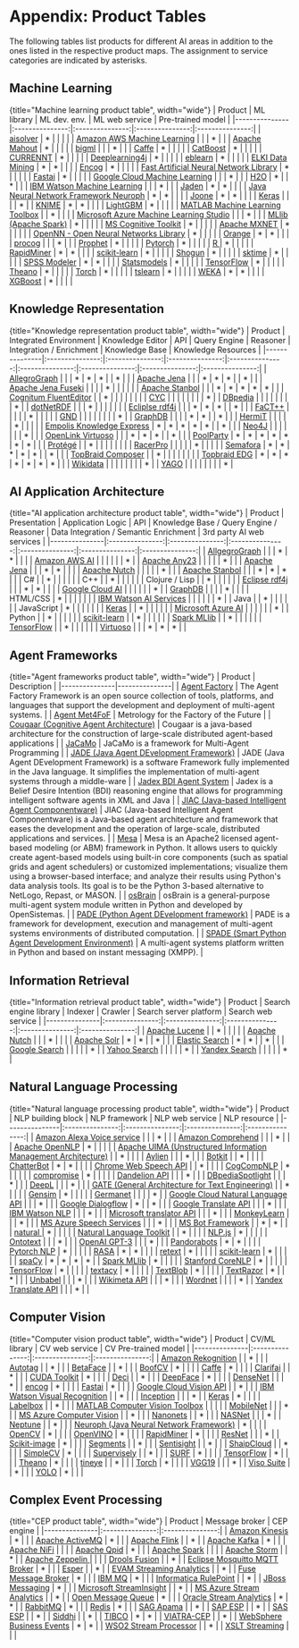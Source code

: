 # Appendix: Product Tables

The following tables list products for different AI areas in addition to the ones listed in the respective product maps. The assignment to  service categories are indicated by asterisks.

## Machine Learning

{title="Machine learning product table", width="wide"}
|    Product    |    ML library    |    ML dev. env.    |    ML web service    |    Pre-trained model    |
|---------------|:---------------:|:---------------:|:---------------:|:---------------:|
|    [aisolver](http://sourceforge.net/projects/aisolver)    |    *    |        |        |        |
|    [Amazon AWS Machine Learning](https://aws.amazon.com/de/machine-learning)    |        |        |    *    |        |
|    [Apache Mahout](https://mahout.apache.org)    |    *    |        |        |        |
|    [bigml](https://bigml.com)    |        |        |    *    |        |
|    [Caffe](http://caffe.berkeleyvision.org)    |    *    |        |        |        |
|    [CatBoost](https://catboost.ai)    |    *    |        |        |        |
|    [CURRENNT](http://sourceforge.net/projects/currennt)    |    *    |        |        |        |
|    [Deeplearning4j](https://projects.eclipse.org/proposals/eclipse-deeplearning4j)    |    *    |        |        |        |
|    [eblearn](http://sourceforge.net/projects/eblearn)    |    *    |        |        |        |
|    [ELKI Data Mining](https://elki-project.github.io)    |    *    |    *    |        |        |
|    [Encog](http://www.heatonresearch.com/encog)    |    *    |        |        |        |
|    [Fast Artificial Neural Network Library](http://sourceforge.net/projects/fann)    |    *    |        |        |        |
|    [Fastai](https://github.com/fastai/fastai)    |    *    |        |        |        |
|    [Google Cloud Machine Learning](https://cloud.google.com/products/machine-learning)    |        |        |    *    |        |
|    [H2O](https://h2o.ai)    |    *    |        |    *    |        |
|    [IBM Watson Machine Learning](https://www.ibm.com/cloud/watson-studio)    |        |        |    *    |        |
|    [Jaden](http://sourceforge.net/projects/jaden)    |    *    |    *    |        |        |
|    [Java Neural Network Framework Neuroph](http://sourceforge.net/projects/neuroph)    |    *    |    *    |        |        |
|    [Joone](http://sourceforge.net/projects/joone)    |    *    |    *    |        |        |
|    [Keras](https://keras.io)    |        |        |        |    *    |
|    [KNIME](https://www.knime.com)    |    *    |    *    |        |        |
|    [LightGBM](https://mljar.com/machine-learning/lightgbm/)    |    *    |        |        |        |
|    [MATLAB Machine Learning Toolbox](https://www.mathworks.com/products/statistics.html)    |        |    *    |        |        |
|    [Microsoft Azure Machine Learning Studio](https://azure.microsoft.com/de-de/services/machine-learning-studio)    |        |        |    *    |        |
|    [MLlib (Apache Spark)](http://spark.apache.org/mllib)    |    *    |        |        |        |
|    [MS Cognitive Toolkit](https://docs.microsoft.com/en-us/cognitive-toolkit)    |    *    |        |        |        |
|    [Apache MXNET](https://mxnet.apache.org)    |    *    |        |        |        |
|    [OpenNN - Open Neural Networks Library](http://sourceforge.net/projects/opennn)    |    *    |        |        |        |
|    [Orange](https://orangedatamining.com)    |    *    |    *    |        |        |
|    [procog](http://precog.com)    |        |        |    *    |        |
|    [Prophet](https://facebook.github.io/prophet)    |    *    |        |        |        |
|    [Pytorch](https://pytorch.org)    |    *    |        |        |        |
|    [R ](https://www.r-project.org)    |    *    |        |        |        |
|    [RapidMiner](https://rapidminer.com)    |    *    |    *    |        |        |
|    [scikit-learn](http://scikit-learn.org)    |    *    |        |        |        |
|    [Shogun](https://github.com/shogun-toolbox/shogun)    |    *    |        |        |        |
|    [sktime](https://www.sktime.org)    |    *    |        |        |        |
|    [SPSS Modeler](https://www.ibm.com/analytics/spss-statistics-software)    |    *    |    *    |        |        |
|    [Statsmodels](https://www.statsmodels.org)    |    *    |        |        |        |
|    [TensorFlow](https://www.tensorflow.org)    |    *    |        |        |        |
|    [Theano](https://pypi.org/project/Theano)    |    *    |        |        |        |
|    [Torch](http://torch.ch)    |    *    |        |        |        |
|    [tslearn](https://github.com/tslearn-team/tslearn)    |    *    |        |        |        |
|    [WEKA](http://www.cs.waikato.ac.nz/ml/weka)    |    *    |    *    |        |        |
|    [XGBoost](https://github.com/dmlc/xgboost)    |    *    |        |        |        |

## Knowledge Representation

{title="Knowledge representation product table", width="wide"}
|    Product    |    Integrated Environment    |    Knowledge Editor    |    API    |    Query Engine    |    Reasoner    |    Integration / Enrichment    |    Knowledge Base    |    Knowledge Resources    |
|---------------|:---------------:|:---------------:|:---------------:|:---------------:|:---------------:|:---------------:|:---------------:|:---------------:|
|    [AllegroGraph](https://allegrograph.com)    |        |        |    *    |    *    |    *    |        |    *    |        |
|    [Apache Jena](https://jena.apache.org)    |        |        |    *    |    *    |    *    |        |    *    |        |
|    [Apache Jena Fuseki](https://jena.apache.org/documentation/fuseki2)    |        |        |        |    *    |        |        |        |        |
|    [Apache Stanbol](https://stanbol.apache.org)    |        |        |    *    |    *    |    *    |    *    |    *    |        |
|    [Cognitum FluentEditor](https://www.cognitum.eu/semantics/FluentEditor)    |        |    *    |        |        |        |        |        |        |
|    [CYC](http://www.cyc.com)    |        |        |        |        |        |        |        |    *    |
|    [DBpedia](https://wiki.dbpedia.org)    |        |        |        |        |        |        |        |    *    |
|    [dotNetRDF](https://www.dotnetrdf.org)    |        |        |    *    |        |        |        |        |        |
|    [Ecliplse rdf4j](https://rdf4j.org)    |        |        |    *    |    *    |    *    |        |    *    |        |
|    [FaCT++](http://owl.man.ac.uk/factplusplus)    |        |        |        |        |    *    |        |        |        |
|    [GND](https://www.dnb.de/EN/Professionell/Standardisierung/GND/gnd_node.html)    |        |        |        |        |        |        |        |    *    |
|    [GraphDB](http://www.ontotext.com/products/ontotext-graphdb)    |        |        |        |    *    |    *    |        |    *    |        |
|    [HermiT](http://hermit-reasoner.com)    |        |        |        |        |    *    |        |        |        |
|    [Empolis Knowledge Express](https://knowledge.express/en/knowledge-graph-2/)    |    *    |    *    |    *    |    *    |    *    |        |    *    |        |
|    [Neo4J](https://neo4j.com)    |        |        |        |        |        |        |    *    |        |
|    [OpenLink Virtuoso](https://virtuoso.openlinksw.com)    |        |        |    *    |    *    |    *    |        |    *    |        |
|    [PoolParty](https://www.poolparty.biz)    |    *    |    *    |    *    |    *    |    *    |    *    |    *    |        |
|    [Protégé](http://protege.stanford.edu)    |        |    *    |        |        |        |        |        |        |
|    [RacerPro](http://franz.com/agraph/racer)    |        |        |        |        |    *    |        |        |        |
|    [Semafora](https://www.semafora-systems.com)    |    *    |    *    |    *    |    *    |    *    |        |    *    |        |
|    [TopBraid Composer](https://archive.topquadrant.com/products/topbraid-composer)    |        |    *    |        |        |        |        |        |        |
|    [Topbraid EDG](https://archive.topquadrant.com/products/topbraid-enterprise-data-governance)    |    *    |    *    |    *    |    *    |    *    |    *    |    *    |        |
|    [Wikidata](https://www.wikidata.org)    |        |        |        |        |        |        |        |    *    |
|    [YAGO](https://www.mpi-inf.mpg.de/departments/databases-and-information-systems/research/yago-naga/yago)    |        |        |        |        |        |        |        |    *    |

## AI Application Architecture

{title="AI application architecture product table", width="wide"}
|    Product    |    Presentation    |    Application Logic    |    API    |    Knowledge Base / Query Engine / Reasoner    |    Data Integration / Semantic Enrichment    |    3rd party AI web services    |
|---------------|:---------------:|:---------------:|:---------------:|:---------------:|:---------------:|:---------------:|
|    [AllgegroGraph](https://franz.com/agraph/allegrograph)    |        |        |    *    |    *    |        |        |
|    [Amazon AWS AI](https://aws.amazon.com/ai)    |        |        |        |        |        |    *    |
|    [Apache Any23](https://any23.apache.org)    |        |        |        |        |    *    |        |
|    [Apache Jena](https://jena.apache.org)    |        |        |    *    |    *    |        |        |
|    [Apache Nutch](http://nutch.apache.org)    |        |        |        |        |    *    |        |
|    [Apache Stanbol](https://stanbol.apache.org)    |        |        |    *    |    *    |    *    |        |
|    C#    |        |    *    |        |        |        |        |
|    C++    |        |    *    |        |        |        |        |
|    Clojure / Lisp    |        |    *    |        |        |        |        |
|    [Eclipse rdf4j](http://rdf4j.org)    |        |        |    *    |    *    |        |        |
|    [Google Cloud AI](https://cloud.google.com/products/ai)    |        |        |        |        |        |    *    |
|    [GraphDB](https://www.ontotext.com/products/graphdb)    |        |        |        |    *    |        |        |
|    HTML/CSS    |    *    |        |        |        |        |        |
|    [IBM Watson AI Services](https://www.ibm.com/watson/products-services)    |        |        |        |        |        |    *    |
|    Java    |        |    *    |        |        |        |        |
|    JavaScript    |    *    |        |        |        |        |        |
|    [Keras](https://keras.io)    |        |    *    |        |        |        |        |
|    [Microsoft Azure AI](https://www.microsoft.com/AI)    |        |        |        |        |        |    *    |
|    Python    |        |    *    |        |        |        |        |
|    [scikit-learn](https://scikit-learn.org)    |        |    *    |        |        |        |        |
|    [Spark MLlib](https://spark.apache.org/mllib)    |        |    *    |        |        |        |        |
|    [TensorFlow](https://www.tensorflow.org)    |        |    *    |        |        |        |        |
|    [Virtuoso](http://virtuoso.openlinksw.com)    |        |        |    *    |    *    |    *    |        |

## Agent Frameworks

{title="Agent frameworks product table", width="wide"}
|    Product    |    Description    |
|---------------|---------------|
|    [Agent Factory](https://sourceforge.net/projects/agentfactory)    |    The Agent Factory Framework is an open source collection of tools, platforms, and languages that support the development and deployment of multi-agent systems.    |
|    [Agent Met4FoF](https://www.ptb.de/empir2018/met4fof/software/multi-agent-framework-agentmet4fof)    |    Metrology for the Factory of the Future    |
|    [Cougaar (Cognitive Agent Architecture)](https://www.cougaarsoftware.com)    |    Cougaar is a java-based architecture for the construction of large-scale distributed agent-based applications    |
|    [JaCaMo](http://jacamo.sourceforge.net)    |    JaCaMo is a framework for Multi-Agent Programming    |
|    [JADE (Java Agent DEvelopment Framework)](https://jade.tilab.com)    |    JADE (Java Agent DEvelopment Framework) is a software Framework fully implemented in the Java language. It simplifies the implementation of multi-agent systems through a middle-ware    |
|    [Jadex BDI Agent System](http://sourceforge.net/projects/jadex)    |    Jadex is a Belief Desire Intention (BDI) reasoning engine that allows for programming intelligent software agents in XML and Java    |
|    [JIAC (Java-based Intelligent Agent Componentware)](http://www.jiac.de/agent-frameworks)    |    JIAC (Java-based Intelligent Agent Componentware) is a Java-based agent architecture and framework that eases the development and the operation of large-scale, distributed applications and services.     |
|    [Mesa](https://github.com/projectmesa/mesa/)    |    Mesa is an Apache2 licensed agent-based modeling (or ABM) framework in Python. It allows users to quickly create agent-based models using built-in core components (such as spatial grids and agent schedulers) or customized implementations; visualize them using a browser-based interface; and analyze their results using Python's data analysis tools. Its goal is to be the Python 3-based alternative to NetLogo, Repast, or MASON.    |
|    [osBrain](https://github.com/opensistemas-hub/osbrain)    |    osBrain is a general-purpose multi-agent system module written in Python and developed by OpenSistemas.    |
|    [PADE (Python Agent DEvelopment framework)](https://pade.readthedocs.io)    |    PADE is a framework for development, execution and management of multi-agent systems environments of distributed computation.    |
|    [SPADE (Smart Python Agent Development Environment)](https://github.com/javipalanca/spade)    |    A multi-agent systems platform written in Python and based on instant messaging (XMPP).    |

## Information Retrieval

{title="Information retrieval product table", width="wide"}
|    Product    |    Search engine library    |    Indexer    |    Crawler    |    Search server platform    |    Search web service    |
|---------------|:---------------:|:---------------:|:---------------:|:---------------:|:---------------:|
|    [Apache Lucene](http://lucene.apache.org)    |        |    *    |        |        |        |
|    [Apache Nutch](http://nutch.apache.org)    |        |        |    *    |        |        |
|    [Apache Solr](https://solr.apache.org)    |    *    |    *    |        |    *    |        |
|    [Elastic Search](https://www.elastic.co)    |    *    |    *    |        |    *    |        |
|    [Google Search](https://www.google.com)    |        |        |        |        |    *    |
|    [Yahoo Search](https://yahoo.com)    |        |        |        |        |    *    |
|    [Yandex Search](https://www.yandex.com)    |        |        |        |        |    *    |

## Natural Language Processing

{title="Natural language processing product table", width="wide"}
|    Product    |    NLP building block    |    NLP framework    |    NLP web service    |    NLP resource    |
|---------------|:---------------:|:---------------:|:---------------:|:---------------:|
|    [Amazon Alexa Voice service](https://developer.amazon.com/de/alexa-voice-service)    |        |        |    *    |        |
|    [Amazon Comprehend](https://aws.amazon.com/de/comprehend)    |        |        |    *    |        |
|    [Apache OpenNLP](https://opennlp.apache.org)    |    *    |        |        |        |
|    [Apache UIMA (Unstructured Information Management Architecture)](https://uima.apache.org)    |        |    *    |        |        |
|    [Aylien](https://aylien.com)    |        |        |    *    |        |
|    [Botkit](https://github.com/howdyai/botkit)    |        |    *    |        |        |
|    [ChatterBot](https://github.com/gunthercox/ChatterBot)    |    *    |    *    |        |        |
|    [Chrome Web Speech API](https://developers.google.com/web/updates/2013/01/Voice-Driven-Web-Apps-Introduction-to-the-Web-Speech-API?hl=en)    |        |    *    |        |        |
|    [CogCompNLP](https://github.com/CogComp/cogcomp-nlp)    |    *    |        |        |        |
|    [compromise](https://www.npmjs.com/package/compromise)    |    *    |        |        |        |
|    [Dandelion API](https://dandelion.eu)    |        |        |    *    |        |
|    [DBpediaSpotlight](https://www.dbpedia-spotlight.org)    |        |        |    *    |        |
|    [DeepL](https://www.deepl.com/translator)    |        |        |    *    |        |
|    [GATE (General Architecture for Text Engineering)](https://gate.ac.uk)    |        |    *    |        |        |
|    [Gensim](https://github.com/RaRe-Technologies/gensim)    |    *    |        |        |        |
|    [Germanet](http://www.sfs.uni-tuebingen.de/GermaNet)    |        |        |        |    *    |
|    [Google Cloud Natural Language API](https://cloud.google.com/natural-language)    |        |        |    *    |        |
|    [Google Dialogflow](https://dialogflow.com)    |    *    |        |    *    |        |
|    [Google Translate API](https://cloud.google.com/translate)    |        |        |    *    |        |
|    [IBM Watson NLP](https://cloud.ibm.com/catalog/services/natural-language-understanding)    |        |        |    *    |        |
|    [Microsoft translator API](https://www.microsoft.com/en-us/translator/business/translator-api)    |        |        |    *    |        |
|    [MonkeyLearn](https://monkeylearn.com)    |        |        |    *    |        |
|    [MS Azure Speech Services](https://azure.microsoft.com/de-de/services/cognitive-services/speech)    |        |        |    *    |        |
|    [MS Bot Framework](https://dev.botframework.com)    |        |    *    |    *    |        |
|    [natural ](https://www.npmjs.com/package/natural)    |    *    |        |        |        |
|    [Natural Language Toolkit](https://www.nltk.org)    |        |    *    |        |        |
|    [NLP.js](https://www.npmjs.com/package/node-nlp)    |    *    |        |        |        |
|    [Ontotext](https://www.ontotext.com)    |        |        |    *    |        |
|    [OpenAI GPT-3](https://openai.com/api)    |        |        |    *    |        |
|    [Pandorabots](https://home.pandorabots.com)    |    *    |    *    |        |        |
|    [Pytorch NLP](https://pytorchnlp.readthedocs.io)    |    *    |        |        |        |
|    [RASA](https://rasa.com)    |    *    |    *    |        |        |
|    [retext](https://www.npmjs.com/package/retext)    |    *    |        |        |        |
|    [scikit-learn](https://scikit-learn.org)    |    *    |        |        |        |
|    [spaCy](https://spacy.io)    |    *    |    *    |    *    |    *    |
|    [Spark MLlib](https://spark.apache.org/mllib)    |    *    |        |        |        |
|    [Stanford CoreNLP](https://stanfordnlp.github.io/CoreNLP)    |    *    |        |        |        |
|    [TensorFlow](https://www.tensorflow.org)    |    *    |        |        |        |
|    [textacy](https://readthedocs.org/projects/textacy)    |    *    |        |        |        |
|    [TextBlob](https://textblob.readthedocs.io)    |    *    |        |        |        |
|    [TextRazor](https://www.textrazor.com)    |    *    |        |    *    |        |
|    [Unbabel](https://unbabel.com)    |        |        |    *    |        |
|    [Wikimeta API](https://www.programmableweb.com/api/wikimeta)    |        |        |    *    |        |
|    [Wordnet](http://wordnet.princeton.edu)    |        |        |        |    *    |
|    [Yandex Translate API](https://api.yandex.com/translate)    |        |        |    *    |        |

## Computer Vision

{title="Computer vision product table", width="wide"}
|    Product    |    CV/ML library    |        CV web service    |    CV Pre-trained model    |
|---------------|:---------------:|:---------------:|:---------------:|
|    [Amazon Rekognition](https://aws.amazon.com/rekognition)    |        |    *    |        |
|    [Autotag](http://autokeyword.me/demo/?key=common)    |        |    *    |        |
|    [BetaFace](http://www.betaface.com)    |        |    *    |        |
|    [BoofCV](http://boofcv.org)    |    *    |        |        |
|    [Caffe](https://caffe.berkeleyvision.org)    |    *    |        |        |
|    [Clarifai](http://www.clarifai.com)    |        |    *    |        |
|    [CUDA Toolkit](https://developer.nvidia.com/cuda-toolkit)    |    *    |        |        |
|    [Deci](https://deci.ai)    |        |    *    |        |
|    [DeepFace](https://github.com/serengil/deepface)    |    *    |        |        |
|    [DenseNet](https://keras.io/applications/#densenet)    |        |        |    *    |
|    [encog](http://www.heatonresearch.com/encog)    |    *    |        |        |
|    [Fastai](https://www.fast.ai)    |    *    |        |        |
|    [Google Cloud Vision API](https://cloud.google.com/vision)    |        |    *    |        |
|    [IBM Watson Visual Recognition](https://www.ibm.com/watson/services/visual-recognition)    |        |    *    |        |
|    [Inception](https://keras.io/applications/#inceptionv3)    |        |        |    *    |
|    [Keras](https://keras.io)    |    *    |        |        |
|    [Labelbox](https://labelbox.com)    |        |    *    |        |
|    [MATLAB Computer Vision Toolbox](https://www.mathworks.com/products/computer-vision.html)    |        |        |        |
|    [MobileNet](https://keras.io/applications/#mobilenetv2)    |        |        |    *    |
|    [MS Azure Computer Vision](https://azure.microsoft.com/en-us/services/cognitive-services/computer-vision)    |        |    *    |        |
|    [Nanonets](https://nanonets.com)    |        |    *    |        |
|    [NASNet](https://keras.io/applications/#nasnet)    |        |        |    *    |
|    [Neptune](https://neptune.ai)    |        |    *    |        |
|    [Neuroph (Java Neural Network Framework)](http://neuroph.sourceforge.net)    |    *    |        |        |
|    [OpenCV](http://opencv.org)    |    *    |        |        |
|    [OpenVINO](https://docs.openvino.ai)    |    *    |        |        |
|    [RapidMiner](https://rapidminer.com)    |    *    |        |        |
|    [ResNet](https://keras.io/applications/#resnet)    |        |        |    *    |
|    [Scikit-image](https://scikit-image.org)    |    *    |        |        |
|    [Segments](https://segments.ai)    |        |    *    |        |
|    [Sentisight](https://www.sentisight.ai)    |        |    *    |        |
|    [ShaipCloud](https://www.shaip.com/shaipcloud-platform)    |        |    *    |        |
|    [SimpleCV](http://simplecv.org)    |    *    |        |        |
|    [Supervisely](https://supervise.ly)    |        |    *    |        |
|    [SURF](http://people.ee.ethz.ch/~surf)    |    *    |        |        |
|    [TensorFlow](https://www.tensorflow.org)    |    *    |        |        |
|    [Theano](https://pypi.org/project/Theano)    |    *    |        |        |
|    [tineye](https://www.tineye.com)    |        |    *    |        |
|    [Torch](http://torch.ch)    |    *    |        |        |
|    [VGG19](https://keras.io/applications/#vgg19)    |        |        |    *    |
|    [Viso Suite](https://viso.ai)    |        |    *    |        |
|    [YOLO](https://viso.ai/deep-learning/yolov3-overview)    |    *    |        |        |

## Complex Event Processing

{title="CEP product table", width="wide"}
|    Product    |    Message broker    |    CEP engine    |
|---------------|:---------------:|:---------------:|
|    [Amazon Kinesis](https://aws.amazon.com/kinesis)    |    *    |        |
|    [Apache ActiveMQ](http://activemq.apache.org)    |    *    |        |
|    [Apache Flink](https://flink.apache.org)    |        |    *    |
|    [Apache Kafka](https://kafka.apache.org)    |    *    |        |
|    [Apache NiFi](https://nifi.apache.org)    |        |        |
|    [Apache Qpid](https://qpid.apache.org)    |    *    |        |
|    [Apache Spark](https://spark.apache.org)    |        |        |
|    [Apache Storm](https://storm.apache.org)    |        |    *    |
|    [Apache Zeppelin ](https://zeppelin.apache.org/)    |        |        |
|    [Drools Fusion](https://www.drools.org)    |        |    *    |
|    [Eclipse Mosquitto MQTT Broker](https://mosquitto.org)    |    *    |        |
|    [Esper](http://www.espertech.com/esper)    |        |    *    |
|    [EVAM Streaming Analytics](http://evam.com)    |        |    *    |
|    [Fuse Message Broker](https://www.jboss.org/products/amq.html)    |    *    |        |
|    [IBM MQ](https://www.ibm.com/products/mq)    |    *    |        |
|    [Informatica RulePoint](https://www.informatica.com/products/data-integration/real-time-integration/rulepoint-complex-event-processing.html)    |        |    *    |
|    [JBoss Messaging](https://jbossmessaging.jboss.org)    |    *    |        |
|    [Microsoft StreamInsight](https://msdn.microsoft.com/en-us/library/ee391416(v=sql.111).aspx)    |        |    *    |
|    [MS Azure Stream Analytics](https://docs.microsoft.com/de-de/azure/stream-analytics/stream-analytics-introduction)    |        |    *    |
|    [Open Message Queue](https://javaee.github.io/openmq)    |    *    |        |
|    [Oracle Stream Analytics](http://www.oracle.com/technetwork/middleware/complex-event-processing/overview/index.html)    |    *    |    *    |
|    [RabbitMQ](https://www.rabbitmq.com)    |    *    |        |
|    [Redis](https://redis.io)    |    *    |        |
|    [SAG Apama](http://apamacommunity.com)    |        |    *    |
|    [SAP ESP](https://www.sap.com/products/complex-event-processing.html)    |        |    *    |
|    [SAS ESP](https://www.sas.com/en_us/software/event-stream-processing.html)    |        |    *    |
|    [Siddhi](http://siddhi.sourceforge.net)    |        |    *    |
|    [TIBCO](https://www.tibco.com/products/event-driven-applications)    |    *    |    *    |
|    [VIATRA-CEP](https://wiki.eclipse.org/VIATRA/CEP)    |        |    *    |
|    [WebSphere Business Events](https://www-01.ibm.com/software/integration/wbe)    |    *    |    *    |
|    [WSO2 Stream Processor](https://docs.wso2.com/display/SP400/Stream+Processor+Documentation)    |        |    *    |
|    [XSLT Streaming](https://www.w3.org/TR/xslt-30/#streaming-concepts)    |        |        |
